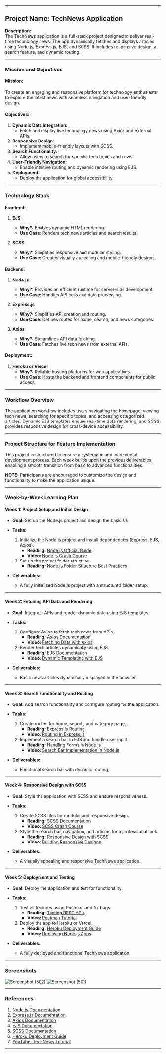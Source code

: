 
---

## **Project Name:** TechNews Application  

**Description:**  
The TechNews application is a full-stack project designed to deliver real-time technology news. The app dynamically fetches and displays articles using Node.js, Express.js, EJS, and SCSS. It includes responsive design, a search feature, and dynamic routing.

---

### **Mission and Objectives**  

#### **Mission:**  
To create an engaging and responsive platform for technology enthusiasts to explore the latest news with seamless navigation and user-friendly design.  

#### **Objectives:**  
1. **Dynamic Data Integration:**  
   - Fetch and display live technology news using Axios and external APIs.  
2. **Responsive Design:**  
   - Implement mobile-friendly layouts with SCSS.  
3. **Search Functionality:**  
   - Allow users to search for specific tech topics and news.  
4. **User-Friendly Navigation:**  
   - Enable intuitive routing and dynamic rendering using EJS.  
5. **Deployment:**  
   - Deploy the application for global accessibility.  

---

### **Technology Stack**

#### **Frontend:**  
1. **EJS**  
   - **Why?:** Enables dynamic HTML rendering.  
   - **Use Case:** Renders tech news articles and search results.  

2. **SCSS**  
   - **Why?:** Simplifies responsive and modular styling.  
   - **Use Case:** Creates visually appealing and mobile-friendly designs.  

#### **Backend:**  
1. **Node.js**  
   - **Why?:** Provides an efficient runtime for server-side development.  
   - **Use Case:** Handles API calls and data processing.  

2. **Express.js**  
   - **Why?:** Simplifies API creation and routing.  
   - **Use Case:** Defines routes for home, search, and news categories.  

3. **Axios**  
   - **Why?:** Streamlines API data fetching.  
   - **Use Case:** Fetches live tech news from external APIs.  

#### **Deployment:**  
1. **Heroku or Vercel**  
   - **Why?:** Reliable hosting platforms for web applications.  
   - **Use Case:** Hosts the backend and frontend components for public access.  

---

### **Workflow Overview**  
The application workflow includes users navigating the homepage, viewing tech news, searching for specific topics, and accessing categorized articles. Dynamic EJS templates ensure real-time data rendering, and SCSS provides responsive design for cross-device accessibility.


---

### **Project Structure for Feature Implementation**  
This project is structured to ensure a systematic and incremental development process. Each week builds upon the previous deliverables, enabling a smooth transition from basic to advanced functionalities.  

**NOTE:** Participants are encouraged to customize the design and functionality to make the application unique.

---

### **Week-by-Week Learning Plan**

#### **Week 1: Project Setup and Initial Design**  
- **Goal:** Set up the Node.js project and design the basic UI.  

- **Tasks:**  
  1. Initialize the Node.js project and install dependencies (Express, EJS, Axios).  
     - **Reading:** [Node.js Official Guide](https://nodejs.dev/en/learn/)  
     - **Video:** [Node.js Crash Course](https://www.youtube.com/watch?v=fBNz5xF-Kx4)  
  2. Set up the project folder structure.  
     - **Reading:** [Node.js Folder Structure Best Practices](https://github.com/goldbergyoni/nodebestpractices#1-project-structure-practices)  

- **Deliverables:**  
  - A fully initialized Node.js project with a structured folder setup.  

---

#### **Week 2: Fetching API Data and Rendering**  
- **Goal:** Integrate APIs and render dynamic data using EJS templates.  

- **Tasks:**  
  1. Configure Axios to fetch tech news from APIs.  
     - **Reading:** [Axios Documentation](https://axios-http.com/docs/intro)  
     - **Video:** [Fetching Data with Axios](https://www.youtube.com/watch?v=0aPLk2e2Z3g)  
  2. Render tech articles dynamically using EJS.  
     - **Reading:** [EJS Documentation](https://ejs.co/#docs)  
     - **Video:** [Dynamic Templating with EJS](https://www.youtube.com/watch?v=zoSJ3bNGPp0)  

- **Deliverables:**  
  - Basic news articles dynamically displayed in the browser.  

---

#### **Week 3: Search Functionality and Routing**  
- **Goal:** Add search functionality and configure routing for the application.  

- **Tasks:**  
  1. Create routes for home, search, and category pages.  
     - **Reading:** [Express.js Routing](https://expressjs.com/en/guide/routing.html)  
     - **Video:** [Routing in Express.js](https://www.youtube.com/watch?v=0KCf3nrSXjQ)  
  2. Implement a search bar in EJS and handle user input.  
     - **Reading:** [Handling Forms in Node.js](https://expressjs.com/en/api.html#req.body)  
     - **Video:** [Search Bar Implementation in Node.js](https://www.youtube.com/watch?v=ppGDRIInffE)  

- **Deliverables:**  
  - Functional search bar with dynamic routing.  

---

#### **Week 4: Responsive Design with SCSS**  
- **Goal:** Style the application with SCSS and ensure responsiveness.  

- **Tasks:**  
  1. Create SCSS files for modular and responsive design.  
     - **Reading:** [SCSS Documentation](https://sass-lang.com/guide)  
     - **Video:** [SCSS Crash Course](https://www.youtube.com/watch?v=_a5j7KoflTs)  
  2. Style the search bar, navigation, and articles for a professional look.  
     - **Reading:** [Responsive Design with SCSS](https://sass-lang.com/documentation/at-rules/media)  
     - **Video:** [Building Responsive Designs](https://www.youtube.com/watch?v=jDm4BF-GiQU)  

- **Deliverables:**  
  - A visually appealing and responsive TechNews application.  

---

#### **Week 5: Deployment and Testing**  
- **Goal:** Deploy the application and test for functionality.  

- **Tasks:**  
  1. Test all features using Postman and fix bugs.  
     - **Reading:** [Testing REST APIs](https://www.postman.com/api-testing/)  
     - **Video:** [Postman Tutorial](https://www.youtube.com/watch?v=VywxIQ2ZXw4)  
  2. Deploy the app to Heroku or Vercel.  
     - **Reading:** [Heroku Deployment Guide](https://devcenter.heroku.com/articles/deploying-nodejs)  
     - **Video:** [Deploying Node.js Apps](https://www.youtube.com/watch?v=SbdUUu2DpQc)  

- **Deliverables:**  
  - A fully deployed and functional TechNews application.  

---

### **Screenshots**  

![Screenshot (502)](https://github.com/user-attachments/assets/6ae303a6-e1b7-41fa-a6fb-cbb86350eab9)
![Screenshot (501)](https://github.com/user-attachments/assets/ddc46f58-9283-4661-8b06-913b539907bc)

---

### **References**  
1. [Node.js Documentation](https://nodejs.org/en/docs/)  
2. [Express.js Documentation](https://expressjs.com/en/starter/installing.html)  
3. [Axios Documentation](https://axios-http.com/docs/intro)  
4. [EJS Documentation](https://ejs.co/#docs)  
5. [SCSS Documentation](https://sass-lang.com/guide)  
6. [Heroku Deployment Guide](https://devcenter.heroku.com/articles/deploying-nodejs)  
7. [YouTube: TechNews Tutorial](https://www.youtube.com/watch?v=EkQc-8uzxIA)  

--- 
